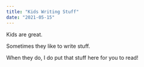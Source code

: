 ```yaml
---
title: "Kids Writing Stuff"
date: "2021-05-15"
---
```


Kids are great.

Sometimes they like to write stuff.

When they do, I do put that stuff here for you to read!
